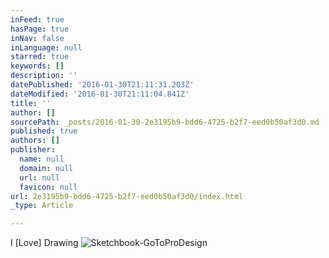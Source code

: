 ```yaml
---
inFeed: true
hasPage: true
inNav: false
inLanguage: null
starred: true
keywords: []
description: ''
datePublished: '2016-01-30T21:11:31.203Z'
dateModified: '2016-01-30T21:11:04.841Z'
title: ''
author: []
sourcePath: _posts/2016-01-30-2e3195b9-bdd6-4725-b2f7-eed0b50af3d0.md
published: true
authors: []
publisher:
  name: null
  domain: null
  url: null
  favicon: null
url: 2e3195b9-bdd6-4725-b2f7-eed0b50af3d0/index.html
_type: Article

---
```

I \[Love\] Drawing
![Sketchbook-GoToProDesign](https://the-grid-user-content.s3-us-west-2.amazonaws.com/177a70c4-da45-4a52-b117-b46bfe1f21c0.jpg)